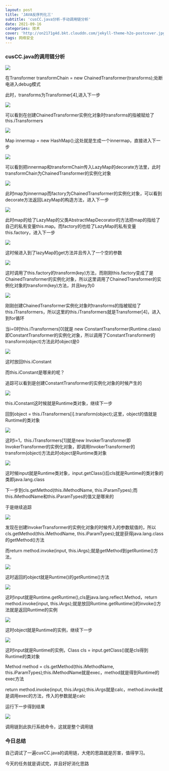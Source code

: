 ```yaml
---
layout: post
title: 'JAVA反序列化三'
subtitle: 'cusCC.java分析-手动调用链分析'
date: 2021-09-16
categories: 技术
cover: 'http://on2171g4d.bkt.clouddn.com/jekyll-theme-h2o-postcover.jpg'
tags: 网络安全
---
```


### cusCC.java的调用链分析

![](https://1024861435.github.io/assets/img/cusCC1.png)

在Transformer transformChain = new ChainedTransformer(transforms);处断电进入debug模式

此时，transforms为Transformer[4],进入下一步

![](https://1024861435.github.io/assets/img/cusCC2.png)

可以看到在创建ChainedTransformer实例化对象时transforms的指被赋给了this.iTransformers

![](https://1024861435.github.io/assets/img/cusCC3.png)

Map innermap = new HashMap();这处就是生成一个innermap，直接进入下一步

![](https://1024861435.github.io/assets/img/cusCC4.png)

可以看到把innermap和transformChain传入LazyMap的decorate方法里，此时transformChain为ChainedTransformer的实例化对象

![](https://1024861435.github.io/assets/img/cusCC5.png)

此时map为innermap而factory为ChainedTransformer的实例化对象，可以看到decorate方法返回LazyMap的构造方法，进入下一步

![](https://1024861435.github.io/assets/img/cusCC6.png)

此时map的给了LazyMap的父类AbstractMapDecorator的方法把map的指给了自己的私有变量this.map。而factory的也给了LazyMap的私有变量this.factory，进入下一步

![](https://1024861435.github.io/assets/img/cusCC7.png)

这时候进入到了lazyMap的get方法并且传入了一个空的参数

![](https://1024861435.github.io/assets/img/cusCC8.png)

这时调用了this.factory的transform(key)方法，而刚刚this.factory变成了是ChainedTransformer的实例化对象，所以这里调用了ChainedTransformer的实例化对象的transform(key)方法，并且key为0

![](https://1024861435.github.io/assets/img/cusCC9.png)

刚刚创建ChainedTransformer实例化对象时transforms的指被赋给了this.iTransformers，所以这里的this.iTransformers就是Transformer[4]，进入到for循环

当i=0时this.iTransformers[0]就是 new ConstantTransformer(Runtime.class)即ConstantTransformer的实例化对象，所以调用了ConstantTransformer的transform(object)方法此时object是0

![](https://1024861435.github.io/assets/img/cusCC10.png)

这时放回this.iConstant

而this.iConstant是哪来的呢？

追踪可以看到是创建ConstantTransformer的实例化对象的时候产生的

![](https://1024861435.github.io/assets/img/cusCC11.png)

this.iConstant这时候就是Runtime类对象，继续下一步

回到object = this.iTransformers[i].transform(object);这里，object的值就是Runtime的类对象

![](https://1024861435.github.io/assets/img/cusCC12.png)

这时i=1，this.iTransformers[1]就是new InvokerTransformer即InvokerTransformer的实例化对象，即调用InvokerTransformer的transform(object)方法此时object是Runtime类对象

![](https://1024861435.github.io/assets/img/cusCC13.png)

这时候input就是Runtime类对象，input.getClass()后cls就是Runtime的类对象的类即java.lang.class

下一步到cls.getMethod(this.iMethodName, this.iParamTypes);而this.iMethodName和this.iParamTypes的值又是哪来的

于是继续追踪

![](https://1024861435.github.io/assets/img/cusCC14.png)

发现在创建InvokerTransformer的实例化对象的时候传入的参数赋值的，所以cls.getMethod(this.iMethodName, this.iParamTypes);就是获得java.lang.class的getMethod()方法

而return method.invoke(input, this.iArgs);就是getMethod到getRuntime()方法，

![](https://1024861435.github.io/assets/img/cusCC15.png)

这时返回的object就是Runtime()的getRuntime()方法

![](https://1024861435.github.io/assets/img/cusCC16.png)

这时input就是Runtime.getRuntime(),cls是java.lang.reflect.Method，return method.invoke(input, this.iArgs);就是放回Runtime.getRuntime()的invoke()方法就是返回Runtime的实例

![](https://1024861435.github.io/assets/img/cusCC17.png)

这时object就是Runtime的实例，继续下一步

![](https://1024861435.github.io/assets/img/cusCC18.png)

这时input就是Runtime的实例，Class cls = input.getClass()就是cls得到Runtime的类对象

Method method = cls.getMethod(this.iMethodName, this.iParamTypes);this.iMethodName就是exec，method就是得到Runtime的exec方法

return method.invoke(input, this.iArgs);this.iArgs就是calc，method.invoke就是调用exec的方法，传入的参数就是calc

运行下一步得到结果

![](https://1024861435.github.io/assets/img/cusCC19.png)

调用链到此执行系统命令，这就是整个调用链

### 今日总结

自己调试了一遍cusCC.java的调用链，大佬的思路就是厉害，值得学习。

今天的任务就是调试完，并且好好消化思路











